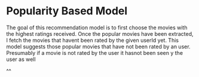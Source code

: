 # Popularity Based Model

The goal of this recommendation model is to first choose the movies with the highest ratings received. 
Once the popular movies have been extracted, I fetch the movies that havent been rated by the given userId yet.
This model suggests those popular movies that have not been rated by an user.
Presumably if a movie is not rated  by the user it hasnot been seen y the user as well
    
^^
